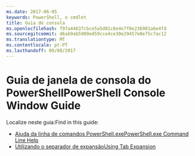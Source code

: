 ```yaml
---
ms.date: 2017-06-05
keywords: PowerShell, o cmdlet
title: Guia de consola
ms.openlocfilehash: f97a44637cbce5a5d81c8e4e7f8e236901a6e4fd
ms.sourcegitcommit: d6ab9ab5909ed59cce4ce30e29457e0e75c7ac12
ms.translationtype: MT
ms.contentlocale: pt-PT
ms.lasthandoff: 09/08/2017
---
```

# <a name="powershell-console-window-guide"></a><span data-ttu-id="dc7f5-103">Guia de janela de consola do PowerShell</span><span class="sxs-lookup"><span data-stu-id="dc7f5-103">PowerShell Console Window Guide</span></span>

<span data-ttu-id="dc7f5-104">Localize neste guia:</span><span class="sxs-lookup"><span data-stu-id="dc7f5-104">Find in this guide:</span></span>
- [<span data-ttu-id="dc7f5-105">Ajuda da linha de comandos PowerShell.exe</span><span class="sxs-lookup"><span data-stu-id="dc7f5-105">PowerShell.exe Command Line Help</span></span>](console/PowerShell.exe-Command-Line-Help.md)
- [<span data-ttu-id="dc7f5-106">Utilizando o separador de expansão</span><span class="sxs-lookup"><span data-stu-id="dc7f5-106">Using Tab Expansion</span></span>](console/Using-Tab-Expansion.md)

